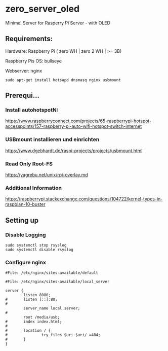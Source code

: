 # zero_server_oled
Minimal Server for Rasperry Pi Server - with OLED 

## Requirements:

Hardware: Raspberry Pi ( zero WH | zero 2 WH | >= 3B)

Raspberry Pis OS: bullseye

Webserver: nginx
```
sudo apt-get install hotsapd dnsmasq nginx usbmount
```
## Prerequi...

### Install autohotspotN:

https://www.raspberryconnect.com/projects/65-raspberrypi-hotspot-accesspoints/157-raspberry-pi-auto-wifi-hotspot-switch-internet

### USBmount installieren und einrichten

https://www.dgebhardt.de/raspi-projects/projects/usbmount.html

### Read Only Root-FS
https://yagrebu.net/unix/rpi-overlay.md

### Additional Information
https://raspberrypi.stackexchange.com/questions/104722/kernel-types-in-raspbian-10-buster

## Setting up

### Disable Logging
```
sudo systemctl stop rsyslog
sudo systemctl disable rsyslog
```

### Configure nginx
```
#File: /etc/nginx/sites-available/default

```

```
#File: /etc/nginx/sites-available/local_server

server {
        listen 8080;
#       listen [::]:80;
#
        server_name local.server;
#
        root /media/usb;
#       index index.html;
#
#       location / {
#               try_files $uri $uri/ =404;
#       }
}
```
